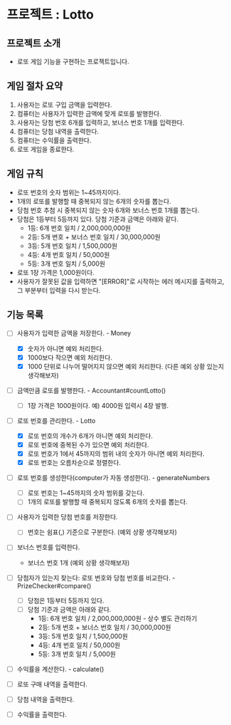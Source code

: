 # 프로젝트 : Lotto

## 프로젝트 소개
- 로또 게임 기능을 구현하는 프로젝트입니다.

## 게임 절차 요약
1. 사용자는 로또 구입 금액을 입력한다.
2. 컴퓨터는 사용자가 입력한 금액에 맞게 로또를 발행한다.
3. 사용자는 당첨 번호 6개를 입력하고, 보너스 번호 1개를 입력한다.
5. 컴퓨터는 당첨 내역을 출력한다.
6. 컴퓨터는 수익률을 출력한다.
7. 로또 게임을 종료한다.

## 게임 규칙
- 로또 번호의 숫자 범위는 1~45까지이다.
- 1개의 로또를 발행할 때 중복되지 않는 6개의 숫자를 뽑는다.
- 당첨 번호 추첨 시 중복되지 않는 숫자 6개와 보너스 번호 1개를 뽑는다.
- 당첨은 1등부터 5등까지 있다. 당첨 기준과 금액은 아래와 같다.
  - 1등: 6개 번호 일치 / 2,000,000,000원
  - 2등: 5개 번호 + 보너스 번호 일치 / 30,000,000원
  - 3등: 5개 번호 일치 / 1,500,000원
  - 4등: 4개 번호 일치 / 50,000원
  - 5등: 3개 번호 일치 / 5,000원
- 로또 1장 가격은 1,000원이다.
- 사용자가 잘못된 값을 입력하면 "[ERROR]"로 시작하는 에러 메시지를 출력하고, 그 부분부터 입력을 다시 받는다.

## 기능 목록

- [ ] 사용자가 입력한 금액을 저장한다. - Money
  - [x] 숫자가 아니면 예외 처리한다.
  - [x] 1000보다 작으면 예외 처리한다.
  - [x] 1000 단위로 나누어 떨어지지 않으면 예외 처리한다. (다른 예외 상황 있는지 생각해보자)
- [ ] 금액만큼 로또를 발행한다. - Accountant#countLotto()
  - [ ] 1장 가격은 1000원이다. 예) 4000원 입력시 4장 발행.

- [ ] 로또 번호를 관리한다. - Lotto
  - [x] 로또 번호의 개수가 6개가 아니면 예외 처리한다.
  - [x] 로또 번호에 중복된 수가 있으면 예외 처리한다.
  - [x] 로또 번호가 1에서 45까지의 범위 내의 숫자가 아니면 예외 처리한다.
  - [x] 로또 번호는 오름차순으로 정렬한다.

- [ ] 로또 번호를 생성한다(computer가 자동 생성한다). - generateNumbers
  - [ ] 로또 번호는 1~45까지의 숫자 범위를 갖는다.
  - [ ] 1개의 로또를 발행할 때 중복되지 않도록 6개의 숫자를 뽑는다.

- [ ] 사용자가 입력한 당첨 번호를 저장한다.
  - [ ] 번호는 쉼표(,) 기준으로 구분한다. (예외 상황 생각해보자)
- [ ] 보너스 번호를 입력한다.
  - 보너스 번호 1개 (예외 상황 생각해보자)

- [ ] 당첨자가 있는지 찾는다: 로또 번호와 당첨 번호를 비교한다. - PrizeChecker#compare()
  - [ ] 당첨은 1등부터 5등까지 있다.
  - [ ] 당첨 기준과 금액은 아래와 같다.
    - 1등: 6개 번호 일치 / 2,000,000,000원 - 상수 별도 관리하기
    - 2등: 5개 번호 + 보너스 번호 일치 / 30,000,000원
    - 3등: 5개 번호 일치 / 1,500,000원
    - 4등: 4개 번호 일치 / 50,000원
    - 5등: 3개 번호 일치 / 5,000원
- [ ] 수익률을 계산한다. - calculate()

- [ ] 로또 구매 내역을 출력한다.
- [ ] 당첨 내역을 출력한다.
- [ ] 수익률을 출력한다.